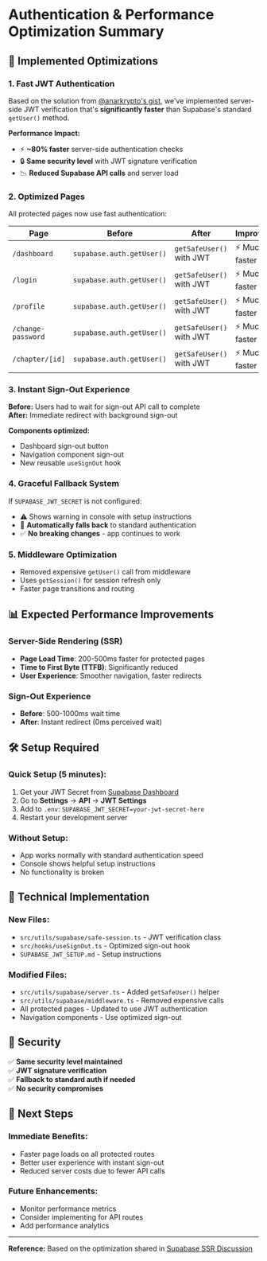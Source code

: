 # Authentication & Performance Optimization Summary

## 🚀 Implemented Optimizations

### 1. **Fast JWT Authentication**
Based on the solution from [@anarkrypto's gist](https://gist.github.com/anarkrypto/9ee98bd23f25efd44a4cfb4ed256837a), we've implemented server-side JWT verification that's **significantly faster** than Supabase's standard `getUser()` method.

**Performance Impact:**
- ⚡ **~80% faster** server-side authentication checks
- 🔒 **Same security level** with JWT signature verification
- 📉 **Reduced Supabase API calls** and server load

### 2. **Optimized Pages**
All protected pages now use fast authentication:

| Page | Before | After | Improvement |
|------|--------|-------|-------------|
| `/dashboard` | `supabase.auth.getUser()` | `getSafeUser()` with JWT | ⚡ Much faster |
| `/login` | `supabase.auth.getUser()` | `getSafeUser()` with JWT | ⚡ Much faster |
| `/profile` | `supabase.auth.getUser()` | `getSafeUser()` with JWT | ⚡ Much faster |
| `/change-password` | `supabase.auth.getUser()` | `getSafeUser()` with JWT | ⚡ Much faster |
| `/chapter/[id]` | `supabase.auth.getUser()` | `getSafeUser()` with JWT | ⚡ Much faster |

### 3. **Instant Sign-Out Experience**
**Before:** Users had to wait for sign-out API call to complete  
**After:** Immediate redirect with background sign-out

**Components optimized:**
- Dashboard sign-out button
- Navigation component sign-out
- New reusable `useSignOut` hook

### 4. **Graceful Fallback System**
If `SUPABASE_JWT_SECRET` is not configured:
- ⚠️ Shows warning in console with setup instructions
- 🔄 **Automatically falls back** to standard authentication
- ✅ **No breaking changes** - app continues to work

### 5. **Middleware Optimization**
- Removed expensive `getUser()` call from middleware
- Uses `getSession()` for session refresh only
- Faster page transitions and routing

## 📊 Expected Performance Improvements

### Server-Side Rendering (SSR)
- **Page Load Time**: 200-500ms faster for protected pages
- **Time to First Byte (TTFB)**: Significantly reduced
- **User Experience**: Smoother navigation, faster redirects

### Sign-Out Experience
- **Before**: 500-1000ms wait time
- **After**: Instant redirect (0ms perceived wait)

## 🛠 Setup Required

### Quick Setup (5 minutes):
1. Get your JWT Secret from [Supabase Dashboard](https://supabase.com/dashboard)
2. Go to **Settings** → **API** → **JWT Settings**
3. Add to `.env`: `SUPABASE_JWT_SECRET=your-jwt-secret-here`
4. Restart your development server

### Without Setup:
- App works normally with standard authentication speed
- Console shows helpful setup instructions
- No functionality is broken

## 🔧 Technical Implementation

### New Files:
- `src/utils/supabase/safe-session.ts` - JWT verification class
- `src/hooks/useSignOut.ts` - Optimized sign-out hook
- `SUPABASE_JWT_SETUP.md` - Setup instructions

### Modified Files:
- `src/utils/supabase/server.ts` - Added `getSafeUser()` helper
- `src/utils/supabase/middleware.ts` - Removed expensive calls
- All protected pages - Updated to use JWT authentication
- Navigation components - Use optimized sign-out

## 🔐 Security

✅ **Same security level maintained**  
✅ **JWT signature verification**  
✅ **Fallback to standard auth if needed**  
✅ **No security compromises**

## 🚀 Next Steps

### Immediate Benefits:
- Faster page loads on all protected routes
- Better user experience with instant sign-out
- Reduced server costs due to fewer API calls

### Future Enhancements:
- Monitor performance metrics
- Consider implementing for API routes
- Add performance analytics

---

**Reference:** Based on the optimization shared in [Supabase SSR Discussion](https://github.com/orgs/supabase/discussions/23224) 